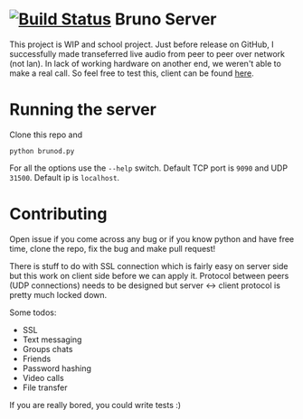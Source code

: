 [![Build Status](https://travis-ci.org/vhakulinen/bruno-server.svg)](https://travis-ci.org/vhakulinen/bruno-server)
Bruno Server
============

This project is WIP and school project. Just before release on GitHub, I successfully made
transeferred live audio from peer to peer over network (not lan). In lack of
working hardware on another end, we weren't able to make a real call. So feel
free to test this, client can be found [here](https://github.com/vhakulinen/bruno-client).

Running the server
==================

Clone this repo and

```
python brunod.py
```

For all the options use the `--help` switch. Default TCP port is `9090`
and UDP `31500`. Default ip is `localhost`.

Contributing
===========

Open issue if you come across any bug or if you know python and have free time,
clone the repo, fix the bug and make pull request!

There is stuff to do with SSL connection which is fairly easy on server
side but this work on client side before we can apply it. Protocol
between peers (UDP connections) needs to be designed but server <-> client protocol
is pretty much locked down.

Some todos:
  * SSL
  * Text messaging
  * Groups chats
  * Friends
  * Password hashing
  * Video calls
  * File transfer

If you are really bored, you could write tests :)
